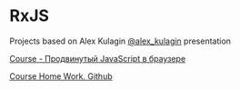 # RxJS
Projects based on Alex Kulagin  [@alex_kulagin](https://twitter.com/alqlagin) presentation

[Course - Продвинутый JavaScript в браузере](https://netology.ru/programs/front-end)

[Course Home Work. Github](https://github.com/netology-code/ahj-homeworks/tree/master/rxjs)
